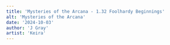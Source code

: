 ```yaml
---
title: 'Mysteries of the Arcana - 1.32 Foolhardy Beginnings'
alt: 'Mysteries of the Arcana'
date: '2024-10-03'
author: 'J Gray'
artist: 'Keira'
---
```

